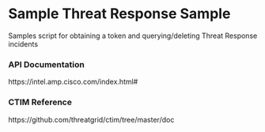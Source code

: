 
<h1>Sample Threat Response Sample</h1>

Samples script for obtaining a token and querying/deleting Threat Response incidents

<h3>API Documentation</h3>
https://intel.amp.cisco.com/index.html#

<h3>CTIM Reference</h3>
https://github.com/threatgrid/ctim/tree/master/doc